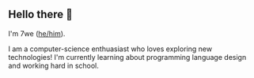 ## Hello there 👋

I'm 7we ([he/him](https://www.mypronouns.org/he-him)).

I am a computer-science enthuasiast who loves exploring new technologies! I'm currently learning about programming language design and working hard in school.

<!--
**7we/7we** is a ✨ _special_ ✨ repository because its `README.md` (this file) appears on your GitHub profile.

Here are some ideas to get you started:

- 🔭 I’m currently working on ...
- 🌱 I’m currently learning ...
- 👯 I’m looking to collaborate on ...
- 🤔 I’m looking for help with ...
- 💬 Ask me about ...
- 📫 How to reach me: ...
- 😄 Pronouns: ...
- ⚡ Fun fact: ...

-->
